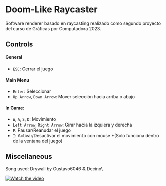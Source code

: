 
# Doom-Like Raycaster

Software renderer basado en raycasting realizado como segundo proyecto del curso de Gráficas por Computadora 2023.


## Controls
#### General
* `ESC`: Cerrar el juego

#### Main Menu
* `Enter`: Seleccionar
* `Up Arrow`, `Down Arrow`: Mover selección hacia arriba o abajo

#### In Game:
* `W`, `A`, `S`, `D`: Movimiento
* `Left Arrow`, `Right Arrow`: Girar hacia la izquiera y derecha
* `P`: Pausar/Reanudar el juego
* `I`: Activar/Desactivar el movimiento con mouse *(Solo funciona dentro de la ventana del juego)

## Miscellaneous
Song used: Drywall by Gustavo6046 & Decino\

[![Watch the video](https://img.youtube.com/vi/oorlGz-Vqok/hqdefault.jpg)](https://youtu.be/oorlGz-Vqok)
